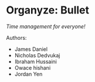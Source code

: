 # Organyze: Bullet  
*Time management for everyone!*

Authors:
- James Daniel
- Nicholas Dedvukaj
- Ibraham Hussaini
- Owace hishani
- Jordan Yen

